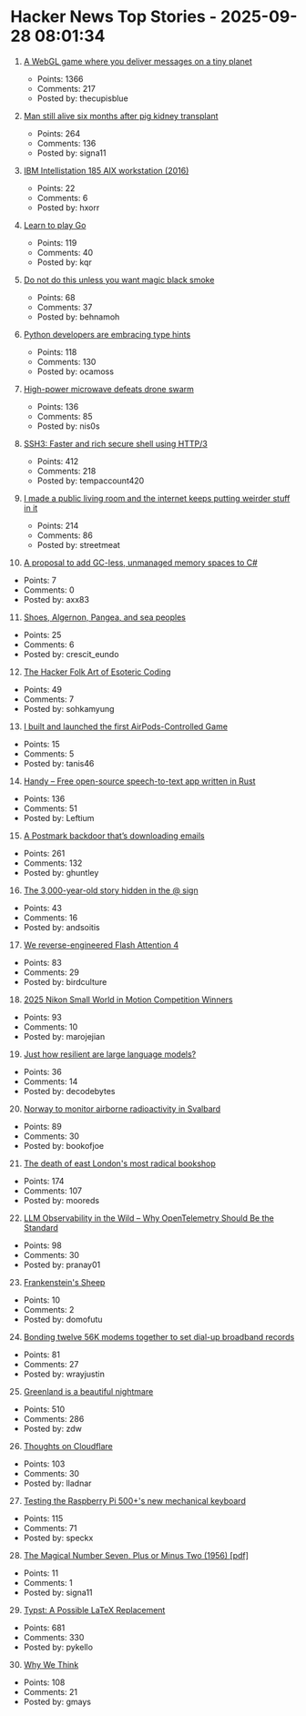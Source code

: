 # Hacker News Top Stories - 2025-09-28 08:01:34

1. [A WebGL game where you deliver messages on a tiny planet](https://messenger.abeto.co/)
   - Points: 1366
   - Comments: 217
   - Posted by: thecupisblue

2. [Man still alive six months after pig kidney transplant](https://www.nature.com/articles/d41586-025-02851-w)
   - Points: 264
   - Comments: 136
   - Posted by: signa11

3. [IBM Intellistation 185 AIX workstation (2016)](http://www.ibmfiles.com/pages/intellipower185.htm)
   - Points: 22
   - Comments: 6
   - Posted by: hxorr

4. [Learn to play Go](https://online-go.com/learn-to-play-go)
   - Points: 119
   - Comments: 40
   - Posted by: kqr

5. [Do not do this unless you want magic black smoke](https://www.linspyre.com/ecoholics/temps.html)
   - Points: 68
   - Comments: 37
   - Posted by: behnamoh

6. [Python developers are embracing type hints](https://pyrefly.org/blog/why-typed-python/)
   - Points: 118
   - Comments: 130
   - Posted by: ocamoss

7. [High-power microwave defeats drone swarm](https://www.epirusinc.com/press-releases/epirus-leonidas-high-power-microwave-defeats-49-drone-swarm-100-of-drones-flown-at-live-fire-demonstration)
   - Points: 136
   - Comments: 85
   - Posted by: nis0s

8. [SSH3: Faster and rich secure shell using HTTP/3](https://github.com/francoismichel/ssh3)
   - Points: 412
   - Comments: 218
   - Posted by: tempaccount420

9. [I made a public living room and the internet keeps putting weirder stuff in it](https://www.theroom.lol)
   - Points: 214
   - Comments: 86
   - Posted by: streetmeat

10. [A proposal to add GC-less, unmanaged memory spaces to C#](https://axx83.substack.com/p/the-case-for-spaces-a-new-vision)
   - Points: 7
   - Comments: 0
   - Posted by: axx83

11. [Shoes, Algernon, Pangea, and sea peoples](https://dynomight.net/shorts-5/)
   - Points: 25
   - Comments: 6
   - Posted by: crescit_eundo

12. [The Hacker Folk Art of Esoteric Coding](https://thereader.mitpress.mit.edu/the-hacker-folk-art-of-esoteric-coding/)
   - Points: 49
   - Comments: 7
   - Posted by: sohkamyung

13. [I built and launched the first AirPods-Controlled Game](https://apps.apple.com/us/app/ridepods-race-with-head/id6752268828)
   - Points: 15
   - Comments: 5
   - Posted by: tanis46

14. [Handy – Free open-source speech-to-text app written in Rust](https://handy.computer/)
   - Points: 136
   - Comments: 51
   - Posted by: Leftium

15. [A Postmark backdoor that’s downloading emails](https://www.koi.security/blog/postmark-mcp-npm-malicious-backdoor-email-theft)
   - Points: 261
   - Comments: 132
   - Posted by: ghuntley

16. [The 3,000-year-old story hidden in the @ sign](https://www.bbc.com/future/article/20250923-the-3000-year-old-story-hidden-in-your-keyboard)
   - Points: 43
   - Comments: 16
   - Posted by: andsoitis

17. [We reverse-engineered Flash Attention 4](https://modal.com/blog/reverse-engineer-flash-attention-4)
   - Points: 83
   - Comments: 29
   - Posted by: birdculture

18. [2025 Nikon Small World in Motion Competition Winners](https://www.nikonsmallworld.com/galleries/2025-small-world-in-motion-competition)
   - Points: 93
   - Comments: 10
   - Posted by: marojejian

19. [Just how resilient are large language models?](https://www.rdrocket.com/blog/just-how-resilient-are-large-language-models)
   - Points: 36
   - Comments: 14
   - Posted by: decodebytes

20. [Norway to monitor airborne radioactivity in Svalbard](https://www.highnorthnews.com/en/norway-monitor-airborne-radioactivity-svalbard)
   - Points: 89
   - Comments: 30
   - Posted by: bookofjoe

21. [The death of east London's most radical bookshop](https://www.the-londoner.co.uk/scarlett-letters-closure-left-wing-bookshop/)
   - Points: 174
   - Comments: 107
   - Posted by: mooreds

22. [LLM Observability in the Wild – Why OpenTelemetry Should Be the Standard](https://signoz.io/blog/llm-observability-opentelemetry/)
   - Points: 98
   - Comments: 30
   - Posted by: pranay01

23. [Frankenstein's Sheep](https://nymag.com/intelligencer/article/montana-mountain-king-marco-polo-argali-sheep-cloning-labs.html)
   - Points: 10
   - Comments: 2
   - Posted by: domofutu

24. [Bonding twelve 56K modems together to set dial-up broadband records](https://www.tomshardware.com/networking/enthusiasts-bond-twelve-56k-dial-up-modems-together-to-set-dial-up-broadband-records-a-dozen-screeching-boxes-achieve-record-668-kbps-download-speeds)
   - Points: 81
   - Comments: 27
   - Posted by: wrayjustin

25. [Greenland is a beautiful nightmare](https://matduggan.com/greenland-is-a-beautiful-nightmare/)
   - Points: 510
   - Comments: 286
   - Posted by: zdw

26. [Thoughts on Cloudflare](https://xn--gckvb8fzb.com/thoughts-on-cloudflare/)
   - Points: 103
   - Comments: 30
   - Posted by: lladnar

27. [Testing the Raspberry Pi 500+'s new mechanical keyboard](https://www.jeffgeerling.com/blog/2025/testing-raspberry-pi-500s-new-mechanical-keyboard)
   - Points: 115
   - Comments: 71
   - Posted by: speckx

28. [The Magical Number Seven, Plus or Minus Two (1956) [pdf]](https://labs.la.utexas.edu/gilden/files/2016/04/MagicNumberSeven-Miller1956.pdf)
   - Points: 11
   - Comments: 1
   - Posted by: signa11

29. [Typst: A Possible LaTeX Replacement](https://lwn.net/Articles/1037577/)
   - Points: 681
   - Comments: 330
   - Posted by: pykello

30. [Why We Think](https://lilianweng.github.io/posts/2025-05-01-thinking/)
   - Points: 108
   - Comments: 21
   - Posted by: gmays

